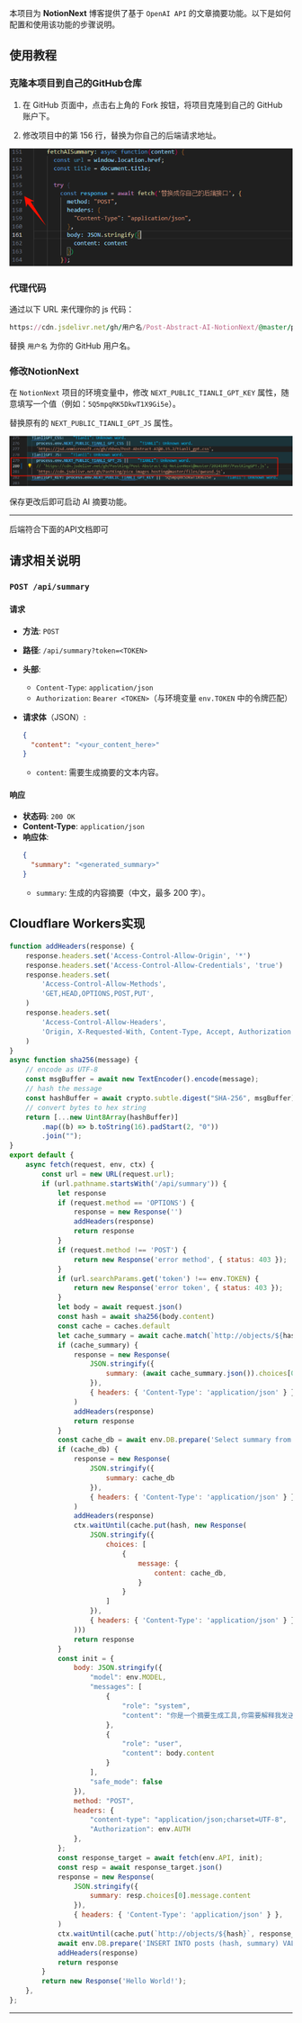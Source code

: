 本项目为 **NotionNext** 博客提供了基于 `OpenAI API` 的文章摘要功能。以下是如何配置和使用该功能的步骤说明。
## 使用教程
### 克隆本项目到自己的GitHub仓库

1. 在 GitHub 页面中，点击右上角的 Fork 按钮，将项目克隆到自己的 GitHub 账户下。

2. 修改项目中的第 156 行，替换为你自己的后端请求地址。

![](./doc/PastKing_2024-11-05_22-34-12.png)

### 代理代码
通过以下 URL 来代理你的 js 代码：

```ruby
https://cdn.jsdelivr.net/gh/用户名/Post-Abstract-AI-NotionNext/@master/pastking_gpt.js
```

替换 `用户名` 为你的 GitHub 用户名。

### 修改NotionNext
在 `NotionNext` 项目的环境变量中，修改 `NEXT_PUBLIC_TIANLI_GPT_KEY` 属性，随意填写一个值（例如：`5Q5mpqRK5DkwT1X9Gi5e`）。

替换原有的 `NEXT_PUBLIC_TIANLI_GPT_JS` 属性。

![](./doc/PastKing_2024-11-05_22-37-37.png)

保存更改后即可启动 AI 摘要功能。

---

后端符合下面的API文档即可
## 请求相关说明

### `POST /api/summary`

#### 请求

- **方法**: `POST`
- **路径**: `/api/summary?token=<TOKEN>`
- **头部**:
  - `Content-Type`: `application/json`
  - `Authorization`: `Bearer <TOKEN>`（与环境变量 `env.TOKEN` 中的令牌匹配）

- **请求体**（JSON）:
  ```json
  {
    "content": "<your_content_here>"
  }
  ```
  - `content`: 需要生成摘要的文本内容。

#### 响应

- **状态码**: `200 OK`
- **Content-Type**: `application/json`
- **响应体**:
  ```json
  {
    "summary": "<generated_summary>"
  }
  ```
  - `summary`: 生成的内容摘要（中文，最多 200 字）。

## Cloudflare Workers实现
```JavaScript
function addHeaders(response) {
	response.headers.set('Access-Control-Allow-Origin', '*')
	response.headers.set('Access-Control-Allow-Credentials', 'true')
	response.headers.set(
		'Access-Control-Allow-Methods',
		'GET,HEAD,OPTIONS,POST,PUT',
	)
	response.headers.set(
		'Access-Control-Allow-Headers',
		'Origin, X-Requested-With, Content-Type, Accept, Authorization',
	)
}
async function sha256(message) {
	// encode as UTF-8
	const msgBuffer = await new TextEncoder().encode(message);
	// hash the message
	const hashBuffer = await crypto.subtle.digest("SHA-256", msgBuffer);
	// convert bytes to hex string
	return [...new Uint8Array(hashBuffer)]
		.map((b) => b.toString(16).padStart(2, "0"))
		.join("");
}
export default {
	async fetch(request, env, ctx) {
		const url = new URL(request.url);
		if (url.pathname.startsWith('/api/summary')) {
			let response
			if (request.method == 'OPTIONS') {
				response = new Response('')
				addHeaders(response)
				return response
			}
			if (request.method !== 'POST') {
				return new Response('error method', { status: 403 });
			}
			if (url.searchParams.get('token') !== env.TOKEN) {
				return new Response('error token', { status: 403 });
			}
			let body = await request.json()
			const hash = await sha256(body.content)
			const cache = caches.default
			let cache_summary = await cache.match(`http://objects/${hash}`)
			if (cache_summary) {
				response = new Response(
					JSON.stringify({
						summary: (await cache_summary.json()).choices[0].message.content
					}),
					{ headers: { 'Content-Type': 'application/json' } },
				)
				addHeaders(response)
				return response
			}
			const cache_db = await env.DB.prepare('Select summary from posts where hash = ?').bind(hash).first("summary")
			if (cache_db) {
				response = new Response(
					JSON.stringify({
						summary: cache_db
					}),
					{ headers: { 'Content-Type': 'application/json' } },
				)
				addHeaders(response)
				ctx.waitUntil(cache.put(hash, new Response(
					JSON.stringify({
						choices: [
							{
								message: {
									content: cache_db,
								}
							}
						]
					}),
					{ headers: { 'Content-Type': 'application/json' } },
				)))
				return response
			}
			const init = {
				body: JSON.stringify({
					"model": env.MODEL,
					"messages": [
						{
							"role": "system",
							"content": "你是一个摘要生成工具,你需要解释我发送给你的内容,不要换行,不要超过200字,不要包含链接,只需要简单介绍文章的内容,不需要提出建议和缺少的东西,不要提及用户.请用中文回答,这篇文章讲述了什么?"
						},
						{
							"role": "user",
							"content": body.content
						}
					],
					"safe_mode": false
				}),
				method: "POST",
				headers: {
					"content-type": "application/json;charset=UTF-8",
					"Authorization": env.AUTH
				},
			};
			const response_target = await fetch(env.API, init);
			const resp = await response_target.json()
			response = new Response(
				JSON.stringify({
					summary: resp.choices[0].message.content
				}),
				{ headers: { 'Content-Type': 'application/json' } },
			)
			ctx.waitUntil(cache.put(`http://objects/${hash}`, response_target))
			await env.DB.prepare('INSERT INTO posts (hash, summary) VALUES (?1, ?2)').bind(hash, resp.choices[0].message.content).run()
			addHeaders(response)
			return response
		}
		return new Response('Hello World!');
	},
};
```
---

